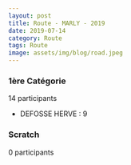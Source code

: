 ```yaml
---
layout: post
title: Route - MARLY - 2019
date: 2019-07-14
category: Route
tags: Route
image: assets/img/blog/road.jpeg
---
```


### 1ère Catégorie
14 participants
- DEFOSSE HERVE : 9

### Scratch
0 participants
